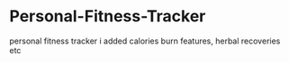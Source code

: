 # Personal-Fitness-Tracker
personal fitness tracker i added calories burn features, herbal recoveries etc

